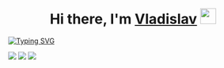 <h1 align="center">Hi there, I'm <a href="https://vk.com/setto_previdente" target="_blank">Vladislav</a> 
<img src="https://github.com/blackcater/blackcater/raw/main/images/Hi.gif" height="32"/></h1>
<p><a href="https://git.io/typing-svg"><img src="https://readme-typing-svg.herokuapp.com?font=Fira+Code&pause=1000&color=D238F7&random=false&width=435&lines=~Computer+science+student" alt="Typing SVG" /></a></p>
 
![](https://github-profile-summary-cards.vercel.app/api/cards/profile-details?username=Setty92&theme=tokyonight)
![](https://github-profile-summary-cards.vercel.app/api/cards/most-commit-language?username=Setty92&theme=tokyonight) ![](https://github-profile-summary-cards.vercel.app/api/cards/stats?username=Setty92&theme=tokyonight)

